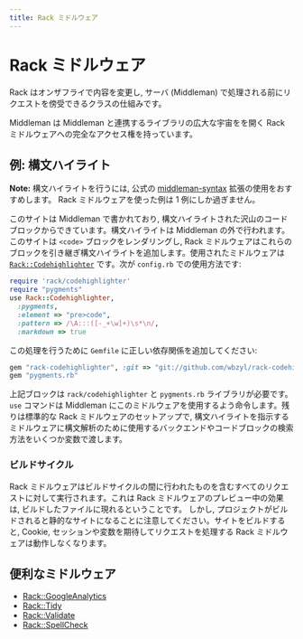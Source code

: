 ```yaml
---
title: Rack ミドルウェア
---
```


# Rack ミドルウェア

Rack はオンザフライで内容を変更し, サーバ (Middleman) で処理される前にリクエストを傍受できるクラスの仕組みです。

Middleman は Middleman と連携するライブラリの広大な宇宙をを開く Rack ミドルウェアへの完全なアクセス権を持っています。

## 例: 構文ハイライト

**Note:** 構文ハイライトを行うには, 公式の [middleman-syntax](https://github.com/middleman/middleman-syntax) 拡張の使用をおすすめします。 Rack ミドルウェアを使った例は 1 例にしか過ぎません。

このサイトは Middleman で書かれており, 構文ハイライトされた沢山のコードブロックからできています。構文ハイライトは Middleman の外で行われます。このサイトは `<code>` ブロックをレンダリングし, Rack ミドルウェアはこれらのブロックを引き継ぎ構文ハイライトを追加します。使用されたミドルウェアは [`Rack::Codehighlighter`](https://github.com/wbzyl/rack-codehighlighter) です。次が `config.rb` での使用方法です:

``` ruby
require 'rack/codehighlighter'
require "pygments"
use Rack::Codehighlighter, 
  :pygments,
  :element => "pre>code",
  :pattern => /\A:::([-_+\w]+)\s*\n/,
  :markdown => true
```

この処理を行うために `Gemfile` に正しい依存関係を追加してください:

``` ruby
gem "rack-codehighlighter", :git => "git://github.com/wbzyl/rack-codehighlighter.git"
gem "pygments.rb"
```

上記ブロックは `rack/codehighlighter` と `pygments.rb` ライブラリが必要です。 `use` コマンドは Middleman にこのミドルウェアを使用するよう命令します。残りは標準的な Rack ミドルウェアのセットアップで, 構文ハイライトを指示するミドルウェアに構文解析のために使用するバックエンドやコードブロックの検索方法をいくつか変数で渡します。

### ビルドサイクル

Rack ミドルウェアはビルドサイクルの間に行われたものを含むすべてのリクエストに対して実行されます。これは Rack ミドルウェアのプレビュー中の効果は, ビルドしたファイルに現れるということです。
しかし, プロジェクトがビルドされると静的なサイトになることに注意してください。サイトをビルドすると, Cookie, セッションや変数を期待してリクエストを処理する Rack ミドルウェアは動作しなくなります。

## 便利なミドルウェア

* [Rack::GoogleAnalytics]
* [Rack::Tidy]
* [Rack::Validate]
* [Rack::SpellCheck]

[Rack::GoogleAnalytics]: https://github.com/ambethia/rack-google_analytics
[Rack::Tidy]: https://github.com/rbialek/rack-tidy
[Rack::Validate]: https://gist.github.com/235715
[Rack::SpellCheck]: https://gist.github.com/235097
